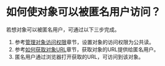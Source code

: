 # 如何使对象可以被匿名用户访问？<a name="obs_21_2107"></a>

若想对象可以被匿名用户，可通过以下三步完成。

1.  参考[管理对象访问权限](管理对象访问权限.md)章节，设置对象的访问权限为公共读。
2.  参考[如何获取对象URL](如何获取对象URL.md)章节，获取对象的URL提供给匿名用户。
3.  匿名用户通过浏览器打开获取的URL，可访问到该对象。

